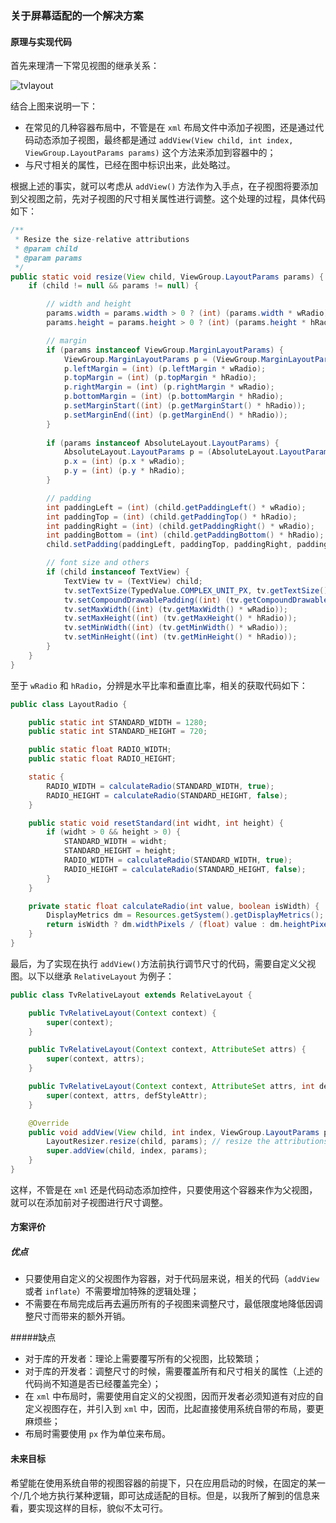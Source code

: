 ###   关于屏幕适配的一个解决方案

#### 原理与实现代码

首先来理清一下常见视图的继承关系：

![tvlayout](http://7jpokz.com1.z0.glb.clouddn.com/TvLayout.png)

结合上图来说明一下：

- 在常见的几种容器布局中，不管是在 `xml` 布局文件中添加子视图，还是通过代码动态添加子视图，最终都是通过 `addView(View child, int index, ViewGroup.LayoutParams params)` 这个方法来添加到容器中的；
- 与尺寸相关的属性，已经在图中标识出来，此处略过。

根据上述的事实，就可以考虑从 `addView()` 方法作为入手点，在子视图将要添加到父视图之前，先对子视图的尺寸相关属性进行调整。这个处理的过程，具体代码如下：

```java
/**
 * Resize the size-relative attributions
 * @param child
 * @param params
 */
public static void resize(View child, ViewGroup.LayoutParams params) {
    if (child != null && params != null) {

        // width and height
        params.width = params.width > 0 ? (int) (params.width * wRadio) : params.width;
        params.height = params.height > 0 ? (int) (params.height * hRadio) : params.height;

        // margin
        if (params instanceof ViewGroup.MarginLayoutParams) {
            ViewGroup.MarginLayoutParams p = (ViewGroup.MarginLayoutParams) params;
            p.leftMargin = (int) (p.leftMargin * wRadio);
            p.topMargin = (int) (p.topMargin * hRadio);
            p.rightMargin = (int) (p.rightMargin * wRadio);
            p.bottomMargin = (int) (p.bottomMargin * hRadio);
            p.setMarginStart((int) (p.getMarginStart() * hRadio));
            p.setMarginEnd((int) (p.getMarginEnd() * hRadio));
        }
        
        if (params instanceof AbsoluteLayout.LayoutParams) {
            AbsoluteLayout.LayoutParams p = (AbsoluteLayout.LayoutParams) params;
            p.x = (int) (p.x * wRadio);
            p.y = (int) (p.y * hRadio);
        }

        // padding
        int paddingLeft = (int) (child.getPaddingLeft() * wRadio);
        int paddingTop = (int) (child.getPaddingTop() * hRadio);
        int paddingRight = (int) (child.getPaddingRight() * wRadio);
        int paddingBottom = (int) (child.getPaddingBottom() * hRadio);
        child.setPadding(paddingLeft, paddingTop, paddingRight, paddingBottom);

        // font size and others
        if (child instanceof TextView) {
            TextView tv = (TextView) child;
            tv.setTextSize(TypedValue.COMPLEX_UNIT_PX, tv.getTextSize() * hRadio);
            tv.setCompoundDrawablePadding((int) (tv.getCompoundDrawablePadding() * hRadio));
            tv.setMaxWidth((int) (tv.getMaxWidth() * wRadio));
            tv.setMaxHeight((int) (tv.getMaxHeight() * hRadio));
            tv.setMinWidth((int) (tv.getMinWidth() * wRadio));
            tv.setMinHeight((int) (tv.getMinHeight() * hRadio));
        }
    }
}
```

至于 `wRadio` 和 `hRadio`，分辨是水平比率和垂直比率，相关的获取代码如下：

```java
public class LayoutRadio {

    public static int STANDARD_WIDTH = 1280;
    public static int STANDARD_HEIGHT = 720;

    public static float RADIO_WIDTH;
    public static float RADIO_HEIGHT;

    static {
        RADIO_WIDTH = calculateRadio(STANDARD_WIDTH, true);
        RADIO_HEIGHT = calculateRadio(STANDARD_HEIGHT, false);
    }

    public static void resetStandard(int widht, int height) {
        if (widht > 0 && height > 0) {
            STANDARD_WIDTH = widht;
            STANDARD_HEIGHT = height;
            RADIO_WIDTH = calculateRadio(STANDARD_WIDTH, true);
            RADIO_HEIGHT = calculateRadio(STANDARD_HEIGHT, false);
        }
    }

    private static float calculateRadio(int value, boolean isWidth) {
        DisplayMetrics dm = Resources.getSystem().getDisplayMetrics();
        return isWidth ? dm.widthPixels / (float) value : dm.heightPixels / (float) value;
    }
}
```

最后，为了实现在执行 `addView()`方法前执行调节尺寸的代码，需要自定义父视图。以下以继承 `RelativeLayout` 为例子：

```java
public class TvRelativeLayout extends RelativeLayout {

    public TvRelativeLayout(Context context) {
        super(context);
    }

    public TvRelativeLayout(Context context, AttributeSet attrs) {
        super(context, attrs);
    }

    public TvRelativeLayout(Context context, AttributeSet attrs, int defStyleAttr) {
        super(context, attrs, defStyleAttr);
    }

    @Override
    public void addView(View child, int index, ViewGroup.LayoutParams params) {
        LayoutResizer.resize(child, params); // resize the attributions before adding view
        super.addView(child, index, params);
    }
}
```

这样，不管是在 `xml` 还是代码动态添加控件，只要使用这个容器来作为父视图，就可以在添加前对子视图进行尺寸调整。

#### 方案评价

##### 优点
- 只要使用自定义的父视图作为容器，对于代码层来说，相关的代码（`addView` 或者 `inflate`）不需要增加特殊的逻辑处理；
- 不需要在布局完成后再去遍历所有的子视图来调整尺寸，最低限度地降低因调整尺寸而带来的额外开销。

#####缺点
- 对于库的开发者：理论上需要覆写所有的父视图，比较繁琐；
- 对于库的开发者：调整尺寸的时候，需要覆盖所有和尺寸相关的属性（上述的代码尚不知道是否已经覆盖完全）；
- 在 `xml` 中布局时，需要使用自定义的父视图，因而开发者必须知道有对应的自定义视图存在，并引入到 `xml` 中，因而，比起直接使用系统自带的布局，要更麻烦些；
- 布局时需要使用 `px` 作为单位来布局。

#### 未来目标

希望能在使用系统自带的视图容器的前提下，只在应用启动的时候，在固定的某一个/几个地方执行某种逻辑，即可达成适配的目标。但是，以我所了解到的信息来看，要实现这样的目标，貌似不太可行。
